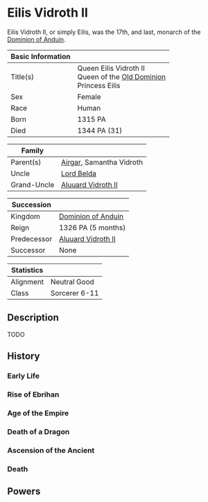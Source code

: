 # Eilis Vidroth II

Eilis Vidroth II, or simply Eilis, was the 17th, and last, monarch of the [Dominion of Anduin](../Factions/Nations/dominion_of_anduin.md).

| Basic Information | |
| - | - |
| Title(s) | Queen Eilis Vidroth II<br>Queen of the [Old Dominion](../Factions/Nations/dominion_of_anduin.md)<br>Princess Eilis |
| Sex | Female |
| Race | Human |
| Born | 1315 PA |
| Died | 1344 PA (31) |

| Family | |
| - | - |
| Parent(s) | [Airgar](airgar.md), Samantha Vidroth |
| Uncle | [Lord Belda](saywin_belda.md) |
| Grand-Uncle | [Aluuard Vidroth II](aluuard_vidroth.md) |

| Succession | |
| - | - |
| Kingdom | [Dominion of Anduin](../Factions/Nations/dominion_of_anduin.md) |
| Reign | 1326 PA (5 months) |
| Predecessor | [Aluuard Vidroth II](aluuard_vidroth.md) |
| Successor | None |

| Statistics | |
| - | - |
| Alignment | Neutral Good |
| Class | Sorcerer 6-11 |

## Description

TODO

## History

### Early Life

### Rise of Ebrihan

### Age of the Empire

### Death of a Dragon

### Ascension of the Ancient

### Death

## Powers
